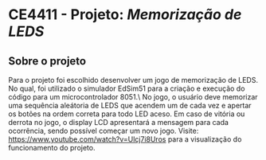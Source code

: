 # CE4411 - Projeto: *Memorização de LEDS*
## Sobre o projeto
Para o projeto foi escolhido desenvolver um jogo de memorização de LEDS. No qual, foi utilizado o simulador EdSim51 para a criação e execução do código para um microcontrolador 8051.\\
No jogo, o usuário deve memorizar uma sequência aleátoria de LEDS que acendem um de cada vez e apertar os botões na ordem correta para todo LED aceso. Em caso de vitória ou derrota no jogo, o display LCD apresentará a mensagem para cada ocorrência, sendo possível começar um novo jogo.
Visite: https://www.youtube.com/watch?v=Ulcj7i8Uros para a visualização do funcionamento do projeto.
